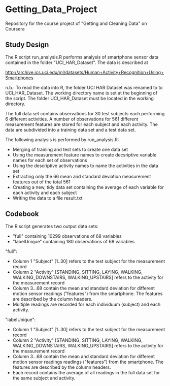# Getting_Data_Project
Repository for the course project of "Getting and Cleaning Data" on Coursera

## Study Design
The R script run_analysis.R performs analysis of smartphone sensor data contained
in the folder "UCI_HAR_Dataset". The data is described at

http://archive.ics.uci.edu/ml/datasets/Human+Activity+Recognition+Using+Smartphones

n.b.:
To read the data into R, the folder UCI HAR Dataset was renamed to to UCI_HAR_Dataset.
The working directory name is set at the beginning of the script. The folder
UCI_HAR_Dataset must be located in the working directory.

The full data set contains observations for 30 test subjects each performing 6 different
activities. A number of observations for 561 different measurement features are stored
for each subject and each activity. The data are subdivided into a training data set and
a test data set.

The following analysis is performed by run_analysis.R: 
- Merging of training and test sets to create one data set
- Using the measurement feature names to create decsriptive variable names for each set of observations
- Using the descriptive activity names to name the activities in the data set
- Extracting only the 66 mean and standard deviation measurement features out of the total 561
- Creating a new, tidy data set containing the average of each variable for each activity and each subject
- Writing the data to a file result.txt

## Codebook
The R script generates two output data sets:
- "full" containing 10299 observations of 68 variables
- "labelUnique" containing 180 observations of 68 variables

"full":
- Column 1 "Subject" [1..30] refers to the test subject for the measurement record
- Column 2 "Activity" [STANDING, SITTING, LAYING, WALKING, WALKING_DOWNSTAIRS,
WALKING_UPSTAIRS] refers to the activity for the measurement record
- Column 3...68 contain the mean and standard deviation for different motion sensor
readings ("features") from the smartphone. The features are described by the column headers. 
- Multiple readings are recorded for each individuum
(subject) and each activity.

"labelUnique":
- Column 1 "Subject" [1..30] refers to the test subject for the measurement record
- Column 2 "Activity" [STANDING, SITTING, LAYING, WALKING, WALKING_DOWNSTAIRS,
WALKING_UPSTAIRS] refers to the activity for the measurement record
- Column 3...68 contain the mean and standard deviation for different motion sensor
readings readings ("features") from the smartphone. The features are described by the column headers.
- Each record contains the average of all readings
in the full data set for the same subject and activity.

